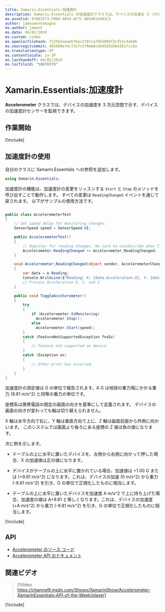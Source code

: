 ```yaml
---
title: Xamarin.Essentials:加速度計
description: Xamarin.Essentials の加速度計クラスでは、デバイスの加速を 3 つの次元空間で示す、デバイスの加速度計センサーを監視できます。
ms.assetid: 97883573-F0D9-4854-AC7C-A654814401C5
author: jamesmontemagno
ms.author: jamont
ms.date: 04/02/2019
ms.custom: video
ms.openlocfilehash: f22563aeaeb7bec2f87ca7892005f2cfb1c4e84b
ms.sourcegitcommit: 495680e74c72e7c570e68cde95d3d3643b1fcc8a
ms.translationtype: HT
ms.contentlocale: ja-JP
ms.lasthandoff: 04/02/2019
ms.locfileid: "58870379"
---
```

# <a name="xamarinessentials-accelerometer"></a>Xamarin.Essentials:加速度計

**Accelerometer** クラスでは、デバイスの加速度を 3 次元空間で示す、デバイスの加速度計センサーを監視できます。

## <a name="get-started"></a>作業開始

[!include[](~/essentials/includes/get-started.md)]

## <a name="using-accelerometer"></a>加速度計の使用

自分のクラスに Xamarin.Essentials への参照を追加します。

```csharp
using Xamarin.Essentials;
```

加速度計の機能は、加速度計の変更をリッスンする `Start` と `Stop` のメソッドを呼び出すことで動作します。 すべての変更は `ReadingChanged` イベントを通じて戻されます。 以下がサンプルの使用方法です。

```csharp

public class AccelerometerTest
{
    // Set speed delay for monitoring changes.
    SensorSpeed speed = SensorSpeed.UI;

    public AccelerometerTest()
    {
        // Register for reading changes, be sure to unsubscribe when finished
        Accelerometer.ReadingChanged += Accelerometer_ReadingChanged;
    }

    void Accelerometer_ReadingChanged(object sender, AccelerometerChangedEventArgs e)
    {
        var data = e.Reading;
        Console.WriteLine($"Reading: X: {data.Acceleration.X}, Y: {data.Acceleration.Y}, Z: {data.Acceleration.Z}");
        // Process Acceleration X, Y, and Z
    }

    public void ToggleAccelerometer()
    {
        try
        {
            if (Accelerometer.IsMonitoring)
              Accelerometer.Stop();
            else
              Accelerometer.Start(speed);
        }
        catch (FeatureNotSupportedException fnsEx)
        {
            // Feature not supported on device
        }
        catch (Exception ex)
        {
            // Other error has occurred.
        }
    }
}
```

加速度計の測定値は G の単位で報告されます。A G は地球の重力場にかかる重力 (9.81 m/s^2) と同等の重力の単位です。

座標系は携帯電話の既定の画面の向きを基準にして定義されます。 デバイスの画面の向きが変わっても軸は切り替えられません。

X 軸は水平方向で右に、Y 軸は垂直方向で上に、Z 軸は画面前面から外側に向かいます。 このシステムでは画面より後ろにある座標の Z 値は負の値になります。

次に例を示します。 

- テーブルの上に水平に置いたデバイスを、左側から右側に向かって押した場合、X の加速値は正の値になります。

- デバイスがテーブルの上に水平に置かれている場合、加速値は +1.00 G または (+9.81 m/s^2) になります。これは、デバイスの加速 (0 m/s^2) から重力 (-9.81 m/s^2) を引き、G の単位で正規化したものに相当します。

- テーブルの上に水平に置いたデバイスを加速度 A m/s^2 で上に持ち上げた場合、加速度の値は A+9.81 と等しくなります。これは、デバイスの加速度 (+A m/s^2) から重力 (-9.81 m/s^2) を引き、G の単位で正規化したものに相当します。

[!include[](~/essentials/includes/sensor-speed.md)]

## <a name="api"></a>API

- [Accelerometer のソース コード](https://github.com/xamarin/Essentials/tree/master/Xamarin.Essentials/Accelerometer)
- [Accelerometer API のドキュメント](xref:Xamarin.Essentials.Accelerometer)

## <a name="related-video"></a>関連ビデオ

> [!Video https://channel9.msdn.com/Shows/XamarinShow/Accelerometer-XamarinEssentials-API-of-the-Week/player]

[!include[](~/essentials/includes/xamarin-show-essentials.md)]

